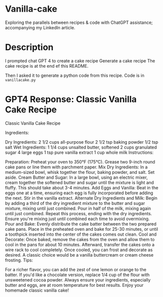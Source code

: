 # Vanilla-cake
Exploring the parallels between recipes &amp; code with ChatGPT assistance; accompanying my LinkedIn article.
# Description
I prompted chat GPT 4 to create a cake recipe
  Generate a cake recipe
The cake recipe is at the end ef this README.

Then I asked it to generate a python code from this recipe. Code is in `vanillacake.py`




# GPT4 Response: Classic Vanilla Cake Recipe
Classic Vanilla Cake Recipe

Ingredients:

Dry Ingredients:
2 1/2 cups all-purpose flour
2 1/2 tsp baking powder
1/2 tsp salt
Wet Ingredients:
1 1/4 cups unsalted butter, softened
2 cups granulated sugar
4 large eggs
1 tsp pure vanilla extract
1 cup whole milk
Instructions:

Preparation:
Preheat your oven to 350°F (175°C).
Grease two 9-inch round cake pans or line them with parchment paper.
Mix Dry Ingredients:
In a medium-sized bowl, whisk together the flour, baking powder, and salt. Set aside.
Cream Butter and Sugar:
In a large bowl, using an electric mixer, cream together the softened butter and sugar until the mixture is light and fluffy. This should take about 3-4 minutes.
Add Eggs and Vanilla:
Beat in the eggs one at a time, ensuring each egg is fully incorporated before adding the next.
Stir in the vanilla extract.
Alternate Dry Ingredients and Milk:
Begin by adding a third of the dry ingredient mixture to the butter and sugar mixture, mixing until just combined.
Pour in half of the milk, mixing again until just combined.
Repeat this process, ending with the dry ingredients. Ensure you're mixing just until combined each time to avoid overmixing.
Pour and Bake:
Evenly distribute the cake batter between the two prepared cake pans.
Place in the preheated oven and bake for 25-30 minutes, or until a toothpick inserted into the center of the cakes comes out clean.
Cool and Decorate:
Once baked, remove the cakes from the oven and allow them to cool in the pans for about 10 minutes.
Afterward, transfer the cakes onto a wire rack to cool completely.
Once cooled, you can frost and decorate as desired. A classic choice would be a vanilla buttercream or cream cheese frosting.
Tips:

For a richer flavor, you can add the zest of one lemon or orange to the batter.
If you'd like a chocolate version, replace 1/4 cup of the flour with unsweetened cocoa powder.
Always ensure your ingredients, especially butter and eggs, are at room temperature for best results.
Enjoy your homemade classic vanilla cake!
